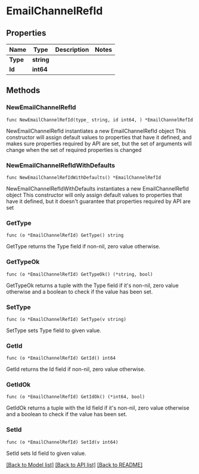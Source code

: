 # EmailChannelRefId

## Properties

Name | Type | Description | Notes
------------ | ------------- | ------------- | -------------
**Type** | **string** |  | 
**Id** | **int64** |  | 

## Methods

### NewEmailChannelRefId

`func NewEmailChannelRefId(type_ string, id int64, ) *EmailChannelRefId`

NewEmailChannelRefId instantiates a new EmailChannelRefId object
This constructor will assign default values to properties that have it defined,
and makes sure properties required by API are set, but the set of arguments
will change when the set of required properties is changed

### NewEmailChannelRefIdWithDefaults

`func NewEmailChannelRefIdWithDefaults() *EmailChannelRefId`

NewEmailChannelRefIdWithDefaults instantiates a new EmailChannelRefId object
This constructor will only assign default values to properties that have it defined,
but it doesn't guarantee that properties required by API are set

### GetType

`func (o *EmailChannelRefId) GetType() string`

GetType returns the Type field if non-nil, zero value otherwise.

### GetTypeOk

`func (o *EmailChannelRefId) GetTypeOk() (*string, bool)`

GetTypeOk returns a tuple with the Type field if it's non-nil, zero value otherwise
and a boolean to check if the value has been set.

### SetType

`func (o *EmailChannelRefId) SetType(v string)`

SetType sets Type field to given value.


### GetId

`func (o *EmailChannelRefId) GetId() int64`

GetId returns the Id field if non-nil, zero value otherwise.

### GetIdOk

`func (o *EmailChannelRefId) GetIdOk() (*int64, bool)`

GetIdOk returns a tuple with the Id field if it's non-nil, zero value otherwise
and a boolean to check if the value has been set.

### SetId

`func (o *EmailChannelRefId) SetId(v int64)`

SetId sets Id field to given value.



[[Back to Model list]](../README.md#documentation-for-models) [[Back to API list]](../README.md#documentation-for-api-endpoints) [[Back to README]](../README.md)


